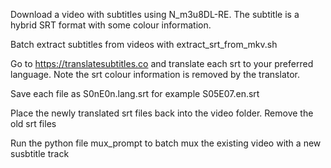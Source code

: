 Download a video with subtitles using N_m3u8DL-RE. The subtitle is a hybrid SRT format with some colour information.

Batch extract subtitles from videos with extract_srt_from_mkv.sh

Go to https://translatesubtitles.co  and translate each srt to your preferred language. Note the srt colour information is removed by the translator.

Save each file as S0nE0n.lang.srt for example S05E07.en.srt

Place the newly translated srt files back into the video folder. Remove the old srt files

Run the python file mux_prompt to batch mux the existing video with a new susbtitle track
